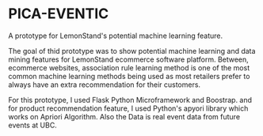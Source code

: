 # PICA-EVENTIC
A prototype for LemonStand's potential machine learning feature.

The goal of thid prototype was to show potential machine learning and data mining features for LemonStand ecommerce software platform.
Between, ecommerce websites, association rule learning method is one of the most common machine learning methods being used as most retailers prefer to always have an extra recommendation for their customers.

For this prototype, I used Flask Python Microframework and Boostrap.
and for product recommendation feature, I used Python's apyori library which works on Apriori Algorithm.
Also the Data is real event data from future events at UBC.
